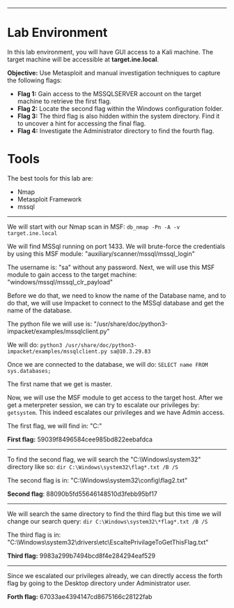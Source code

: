 
---
# Lab Environment

In this lab environment, you will have GUI access to a Kali machine. The target machine will be accessible at **target.ine.local**.

**Objective:** Use Metasploit and manual investigation techniques to capture the following flags:

- **Flag 1:** Gain access to the MSSQLSERVER account on the target machine to retrieve the first flag.
- **Flag 2:** Locate the second flag within the Windows configuration folder.
- **Flag 3:** The third flag is also hidden within the system directory. Find it to uncover a hint for accessing the final flag.
- **Flag 4:** Investigate the Administrator directory to find the fourth flag.

# Tools

The best tools for this lab are:

- Nmap
- Metasploit Framework
- mssql

---

We will start with our Nmap scan in MSF: `db_nmap -Pn -A -v target.ine.local`

We will find MSSql running on port 1433. We will brute-force the credentials by using this MSF module: "auxiliary/scanner/mssql/mssql_login"

The username is: "sa" without any password. Next, we will use this MSF module to gain access to the target machine: "windows/mssql/mssql_clr_payload" 

Before we do that, we need to know the name of the Database name, and to do that, we will use Impacket to connect to the MSSql database and get the name of the database.

The python file we will use is: "/usr/share/doc/python3-impacket/examples/mssqlclient.py"

We will do: `python3 /usr/share/doc/python3-impacket/examples/mssqlclient.py sa@10.3.29.83`

Once we are connected to the database, we will do: `SELECT name FROM sys.databases;`

The first name that we get is master.

Now, we will use the MSF module to get access to the target host. After we get a meterpreter session, we can try to escalate our privileges by: `getsystem`. This indeed escalates our privileges and we have Admin access. 

The first flag, we will find in: "C:\"

**First flag:** 59039f8496584cee985bd822eebafdca

---

To find the second flag, we will search the "C:\Windows\system32" directory like so: `dir C:\Windows\system32\flag*.txt /B /S` 

The second flag is in: "C:\Windows\system32\config\flag2.txt"

**Second flag**:  88090b5fd55646148510d3febb95bf17

---

We will search the same directory to find the third flag but this time we will change our search query: `dir C:\Windows\system32\*flag*.txt /B /S`

The third flag is in: "C:\Windows\system32\drivers\etc\EscaltePrivilageToGetThisFlag.txt"

**Third flag:** 9983a299b7494bcd8f4e284294eaf529

---

Since we escalated our privileges already, we can directly access the forth flag by going to the Desktop directory under Administrator user.

**Forth flag:** 67033ae4394147cd8675166c28122fab

